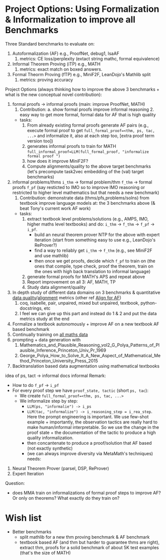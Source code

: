 # Project Options: Using Formalization & Informalization to improve all Benchmarks

Three Standard benchmarks to evaluate on:
1. Autoformalization (AF) e.g., ProofNet, debug1, IsaAF
   1. metrics: CE loss/perplexity (extact string mathc, formal equivalence)
2. Informal Theorem Proving (iTP) e.g., MATH
   1. metrics: exact match on boxed answers.
3. Formal Theorm Proving (fTP) e.g., MiniF2F, LeanDojo's Mathlib split
   1. metrics: proving accuracy

Project Options (always thinking how to improve the above 3 benchmarks + what is the new conceptual novel contribution):
1. formal proofs -> informal proofs (main: improve ProofNet, MATH)
   1. Contribution: a. show formal proofs improve informal reasoning 2. easy way to get more formal, formal data for AF that is high quality
   - tasks:
      1. From already existing formal proofs generate AF pairs (e.g., execute formal proof to get `full_formal_proof=<thm, ps, tac, ...>` and informalize it, also at each step too, [extra proof term version too])
      2. generates informal proofs to train for MATH `full_informal_proof=LLM(full_formal_proof, "informalize formal proof ")`
      3. how does it improve MiniF2F?
      4. Compute alignments/quality to the above target benchmarks (let's precompute task2vec embedding of the (val) target benchmarks)
2. informal problems/thms `i_thm` -> formal problem/thm `f_thm` -> formal proofs `f_pf` (say resticted to IMO so to improve IMO reasoning or restricted to higher level mathematics but that needs a new benchmark)
   1. Contribution: demonstrate data (thms/pfs,problems/solns) from textbook improve language models at: the 3 benchmarks above (& beat Tony's current work AF work)
   - tasks:
      1. extract textbook level problems/solutions (e.g., AMPS, IMO, higher maths level textbooks) and do: `i_thm` -> `f_thm` -> `f_pf` -> `i_pf`.
         - build an neural theorem prover NTP for the above with expert iteration (start from something easy to use e.g., LeanDojo's ReProver?)
         - find a way to reliably get `i_thm` -> `f_thm` (e.g., see MiniF2F and use mathlib)
         - then once we get proofs, decide which `f_pf` to train on (the ones that compile, type check, proof the theorem, train on the ones with high back translation to informal language)
      2. generate formal proofs for MATH's APS and repeat above
      3. Report improvement on all 3: AF, MATH, TP
      4. Study data alignment/quality
3. In depth study of different data domains on 3 benchmarks & quantitative [data quality](https://github.com/brando90/beyond-scale-language-data-diversity/blob/main/notes/data_quality_eq_div_plus_alignment_and_data_selection.md)/[alignment](https://github.com/brando90/evals-for-autoformalization/blob/main/notes/research_proposals_projs/data_selection_with_alignment_for_af.md) metrics (other ref [Align for AF](https://github.com/brando90/evals-for-autoformalization/blob/main/notes/research_proposals_projs/af-ft-plan-kai-align-vs-eval-perf.jpeg))
   1. coq, isabelle, pair, unpaired, mixed but unpaired, textbook, python-docstrings, etc
   2. I feel we can give up this part and instead do 1 & 2 and put the data metrics study at the end
4. Formalize a textbook autonomously + improve AF on a new textbook AF based benchmark
5. Continually training on [all maths data](https://github.com/brando90/evals-for-autoformalization/blob/main/notes/research_proposals_projs/math_pile_list.md)
6. prompting + data generation with
   1. Mathematics_and_Plausible_Reasoning_vol2_G_Polya_Patterns_of_Plausible_Inference_Princeton_Univ_Pr_1969
   2. George_Polya_How_to_Solve_It_A_New_Aspect_of_Mathematical_Method_Princeton_University_Press_2015   
7. Backtranslation based data augmentation using mathematical textbooks

idea of ps, tact -> informal docs informal 
Remark: 
   - How to do `f_pf` -> `i_pf`
   - For every proof step we have `proof_state, tactic` (short `ps, tac`):
      - We create `full_formal_proof=<thm, ps, tac, ...>`
      - We informalize step by step: 
         - `LLM(ps, "informalie") -> i_ps`
         - `LLM(tac, "informalize") -> i_reasoning_step = i_rea_step`. Here the prompt engineering is important. We use few-shot example + importantly, the observation tactics are really hard to make human/informal interpretable. So we use the change in the proof state + the documentation of the tactic to produce a high quality informalization.
         - then concantenate to produce a proof/solution that AF based (not exactly synthetic)
         - (we can always improve diversity via MetaMath's techniques)
needs:
   1. Neural Theorem Prover (parsel, DSP, ReProver)
   2. Expert Iteration

Question:
   - does MMA train on informalizations of formal proof steps to improve AF? Or only on theorems? What exactly do they train on?

# Wish list

- Better benchmarks
   - split mathlib for a new thm proving benchmark & AF benchmark
   - textbook based AF (and thm but harder to guarantee thms are right), extract thm, proofs for a solid benchmark of about 5K test examples (that's the size of MATH)
